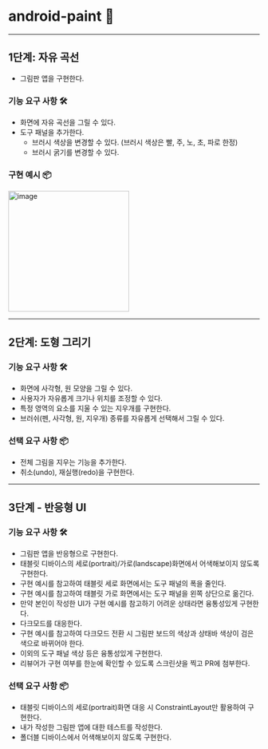 # android-paint 🎨

---

## 1단계: 자유 곡선

- 그림판 앱을 구현한다.

### 기능 요구 사항 🛠️

- 화면에 자유 곡선을 그릴 수 있다.
- 도구 패널을 추가한다.
    - 브러시 색상을 변경할 수 있다. (브러시 색상은 빨, 주, 노, 초, 파로 한정)
    - 브러시 굵기를 변경할 수 있다.

### 구현 예시 📦

<img width="242" alt="image" src="https://github.com/user-attachments/assets/257e2bd0-d456-4be8-92d7-3cf837f297d1">

---

## 2단계: 도형 그리기

### 기능 요구 사항 🛠️

- 화면에 사각형, 원 모양을 그릴 수 있다.
- 사용자가 자유롭게 크기나 위치를 조정할 수 있다.
- 특정 영역의 요소를 지울 수 있는 지우개를 구현한다.
- 브러쉬(펜, 사각형, 원, 지우개) 종류를 자유롭게 선택해서 그릴 수 있다.

### 선택 요구 사항 📦

- 전체 그림을 지우는 기능을 추가한다.
- 취소(undo), 재실행(redo)을 구현한다.

---

## 3단계 - 반응형 UI

### 기능 요구 사항 🛠️

- 그림판 앱을 반응형으로 구현한다.
- 태블릿 디바이스의 세로(portrait)/가로(landscape)화면에서 어색해보이지 않도록 구현한다.
- 구현 예시를 참고하여 태블릿 세로 화면에서는 도구 패널의 폭을 줄인다.
- 구현 예시를 참고하여 태블릿 가로 화면에서는 도구 패널을 왼쪽 상단으로 옮긴다.
- 만약 본인이 작성한 UI가 구현 예시를 참고하기 어려운 상태라면 융통성있게 구현한다.
- 다크모드를 대응한다.
- 구현 예시를 참고하여 다크모드 전환 시 그림판 보드의 색상과 상태바 색상이 검은색으로 바뀌어야 한다.
- 이외의 도구 패널 색상 등은 융통성있게 구현한다.
- 리뷰어가 구현 여부를 한눈에 확인할 수 있도록 스크린샷을 찍고 PR에 첨부한다.

### 선택 요구 사항 📦

- 태블릿 디바이스의 세로(portrait)화면 대응 시 ConstraintLayout만 활용하여 구현한다.
- 내가 작성한 그림판 앱에 대한 테스트를 작성한다.
- 폴더블 디바이스에서 어색해보이지 않도록 구현한다.
